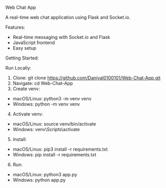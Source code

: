 Web Chat App

A real-time web chat application using Flask and Socket.io.

Features:
- Real-time messaging with Socket.io and Flask
- JavaScript frontend
- Easy setup

Getting Started:

Run Locally:
1. Clone: git clone https://github.com/Daniyal0100101/Web-Chat-App.git
2. Navigate: cd Web-Chat-App
3. Create venv:
  - macOS/Linux: python3 -m venv venv
  - Windows: python -m venv venv
4. Activate venv:
  - macOS/Linux: source venv/bin/activate
  - Windows: venv\Scripts\activate
5. Install:
  - macOS/Linux: pip3 install -r requirements.txt
  - Windows: pip install -r requirements.txt
6. Run:
  - macOS/Linux: python3 app.py
  - Windows: python app.py

